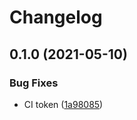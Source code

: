 # Changelog

## 0.1.0 (2021-05-10)


### Bug Fixes

* CI token ([1a98085](https://www.github.com/tier4/x-go/commit/1a9808515b2592666acb0a6eb079ab983cfedcfb))
